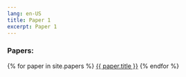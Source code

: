 ```yaml
---
lang: en-US
title: Paper 1
excerpt: Paper 1
---
```


### Papers:

{% for paper in site.papers %}
  <a href="{{ paper.url }}">{{ paper.title }}</a>
{% endfor %}